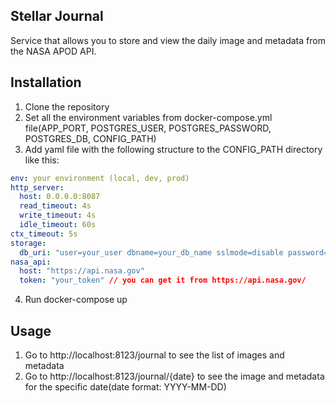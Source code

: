 ## Stellar Journal

Service that allows you to store and view the daily image and metadata from the NASA APOD API.


## Installation

1. Clone the repository
2. Set all the environment variables from docker-compose.yml file(APP_PORT, POSTGRES_USER, POSTGRES_PASSWORD, POSTGRES_DB, CONFIG_PATH)
3. Add yaml file with the following structure to the CONFIG_PATH directory like this:
```yaml
env: your environment (local, dev, prod)
http_server:
  host: 0.0.0.0:8087
  read_timeout: 4s
  write_timeout: 4s
  idle_timeout: 60s
ctx_timeout: 5s
storage:
  db_uri: "user=your_user dbname=your_db_name sslmode=disable password=your_pass host=postgresql"
nasa_api:
  host: "https://api.nasa.gov"
  token: "your_token" // you can get it from https://api.nasa.gov/
```

4. Run docker-compose up

## Usage

1. Go to http://localhost:8123/journal to see the list of images and metadata
2. Go to http://localhost:8123/journal/{date} to see the image and metadata for the specific date(date format: YYYY-MM-DD)